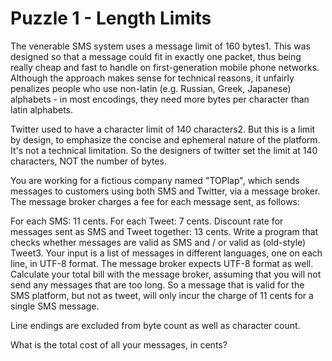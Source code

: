 # Puzzle 1 - Length Limits

The venerable SMS system uses a message limit of 160 bytes1. This was designed so that a message could fit in exactly one packet, thus being really cheap and fast to handle on first-generation mobile phone networks. Although the approach makes sense for technical reasons, it unfairly penalizes people who use non-latin (e.g. Russian, Greek, Japanese) alphabets - in most encodings, they need more bytes per character than latin alphabets.

Twitter used to have a character limit of 140 characters2. But this is a limit by design, to emphasize the concise and ephemeral nature of the platform. It's not a technical limitation. So the designers of twitter set the limit at 140 characters, NOT the number of bytes.

You are working for a fictious company named "TOPlap", which sends messages to customers using both SMS and Twitter, via a message broker. The message broker charges a fee for each message sent, as follows:

For each SMS: 11 cents.
For each Tweet: 7 cents.
Discount rate for messages sent as SMS and Tweet together: 13 cents.
Write a program that checks whether messages are valid as SMS and / or valid as (old-style) Tweet3. Your input is a list of messages in different languages, one on each line, in UTF-8 format. The message broker expects UTF-8 format as well. Calculate your total bill with the message broker, assuming that you will not send any messages that are too long. So a message that is valid for the SMS platform, but not as tweet, will only incur the charge of 11 cents for a single SMS message.

Line endings are excluded from byte count as well as character count.

What is the total cost of all your messages, in cents?